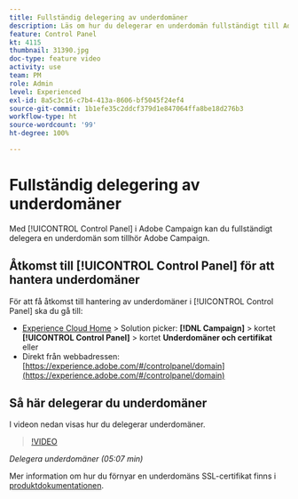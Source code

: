 ```yaml
---
title: Fullständig delegering av underdomäner
description: Läs om hur du delegerar en underdomän fullständigt till Adobe Campaign.
feature: Control Panel
kt: 4115
thumbnail: 31390.jpg
doc-type: feature video
activity: use
team: PM
role: Admin
level: Experienced
exl-id: 8a5c3c16-c7b4-413a-8606-bf5045f24ef4
source-git-commit: 1b1efe35c2ddcf379d1e847064ffa8be18d276b3
workflow-type: ht
source-wordcount: '99'
ht-degree: 100%

---
```


# Fullständig delegering av underdomäner

Med [!UICONTROL Control Panel] i Adobe Campaign kan du fullständigt delegera en underdomän som tillhör Adobe Campaign.

## Åtkomst till [!UICONTROL Control Panel] för att hantera underdomäner

För att få åtkomst till hantering av underdomäner i [!UICONTROL Control Panel] ska du gå till:

* [Experience Cloud Home](https://experience.adobe.com/#/home) > Solution picker: **[!DNL Campaign]** > kortet **[!UICONTROL Control Panel]** > kortet **Underdomäner och certifikat**
eller
* Direkt från webbadressen: [https://experience.adobe.com/#/controlpanel/domain](https://experience.adobe.com/#/controlpanel/domain)

## Så här delegerar du underdomäner

I videon nedan visas hur du delegerar underdomäner.

>[!VIDEO](https://video.tv.adobe.com/v/31390?quality=12&learn=0n)

*Delegera underdomäner (05:07 min)*

Mer information om hur du förnyar en underdomäns SSL-certifikat finns i [produktdokumentationen](https://experienceleague.adobe.com/docs/control-panel/using/subdomains-and-certificates/renewing-subdomain-certificate.html?lang=sv).
